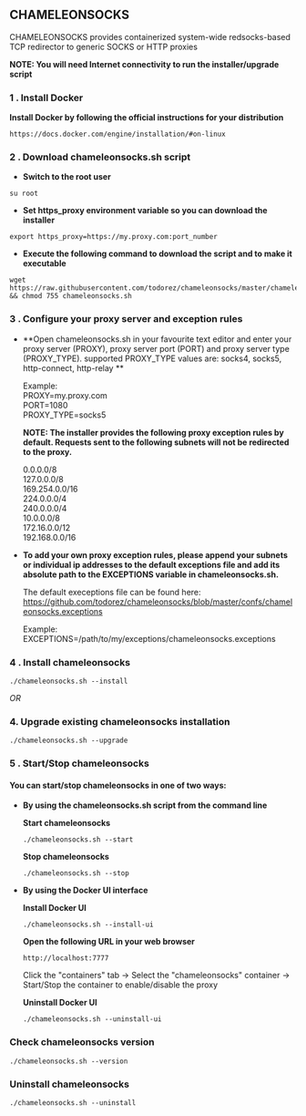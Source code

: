 ## CHAMELEONSOCKS

CHAMELEONSOCKS provides containerized system-wide redsocks-based TCP redirector to generic SOCKS or HTTP proxies

**NOTE: You will need Internet connectivity to run the installer/upgrade script**

###  1 . Install Docker

**Install Docker by following the official instructions for your distribution**

```
https://docs.docker.com/engine/installation/#on-linux
```

###  2 . Download chameleonsocks.sh script

* **Switch to the root user**

```
su root
```

* **Set https_proxy environment variable so you can download the installer**

```
export https_proxy=https://my.proxy.com:port_number
```


* **Execute the following command to download the script and to make it executable**

```
wget https://raw.githubusercontent.com/todorez/chameleonsocks/master/chameleonsocks.sh && chmod 755 chameleonsocks.sh
```

###  3 . Configure your proxy server and exception rules

* **Open chameleonsocks.sh in your favourite text editor and enter your proxy server (PROXY), proxy server port (PORT) and proxy server type (PROXY_TYPE). supported PROXY_TYPE values are: socks4, socks5, http-connect, http-relay **

  Example:<br>
  PROXY=my.proxy.com<br>
  PORT=1080<br>
  PROXY_TYPE=socks5

  **NOTE: The installer provides the following proxy exception rules by default. Requests sent to the following subnets will not
  be redirected to the proxy.**

  0.0.0.0/8<br>
  127.0.0.0/8<br>
  169.254.0.0/16<br>
  224.0.0.0/4<br>
  240.0.0.0/4<br>
  10.0.0.0/8<br>
  172.16.0.0/12<br>
  192.168.0.0/16<br>

* **To add your own proxy exception rules, please append your subnets or individual ip addresses to the default exceptions file
and add its absolute path to the EXCEPTIONS variable in chameleonsocks.sh.**

  The default execeptions file can be found here:
  https://github.com/todorez/chameleonsocks/blob/master/confs/chameleonsocks.exceptions

  Example:<br>
  EXCEPTIONS=/path/to/my/exceptions/chameleonsocks.exceptions

###  4 . Install chameleonsocks
```
./chameleonsocks.sh --install
```

*OR*

###  4. Upgrade existing chameleonsocks installation  ##

```
./chameleonsocks.sh --upgrade
```

### 5 . **Start/Stop chameleonsocks**

#### **You can start/stop chameleonsocks in one of two ways:**

* **By using the chameleonsocks.sh script from the command line**

  **Start chameleonsocks**
  ```
  ./chameleonsocks.sh --start
  ```

  **Stop chameleonsocks**
  ```
  ./chameleonsocks.sh --stop
  ```

* **By using the Docker UI interface**

  **Install Docker UI**
  ```
  ./chameleonsocks.sh --install-ui
  ```

  **Open the following URL in your web browser**

  ```
  http://localhost:7777
  ```

  Click the "containers" tab -> Select the "chameleonsocks" container -> Start/Stop the container to enable/disable the proxy

  **Uninstall Docker UI**

  ```
  ./chameleonsocks.sh --uninstall-ui
  ```

### **Check chameleonsocks version**

```
./chameleonsocks.sh --version
```

### **Uninstall chameleonsocks**
```
./chameleonsocks.sh --uninstall
```
